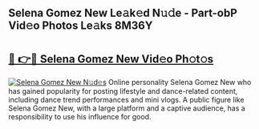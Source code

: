 ## Selena Gomez New Le𝚊k𝚎d N𝚞𝚍e - Part-obP Vid𝚎o Photos Le𝚊ks 8M36Y

# <h2><a href="http://fbdj433.evod.top/?m=Selena+Gomez+New">🔗 👉🔴 Selena Gomez New Vid𝚎o Ph𝚘t𝚘s</a></h2>

[![Selena Gomez New N𝚞d𝚎s](https://i.imgur.com/8V9OHl7.gif)](http://fbdj433.evod.top/?m=Selena+Gomez+New)
Online personality Selena Gomez New who has gained popularity for posting lifestyle and dance-related content, including dance trend performances and mini vlogs. A public figure like Selena Gomez New, with a large platform and a captive audience, has a responsibility to use his influence for good. 
